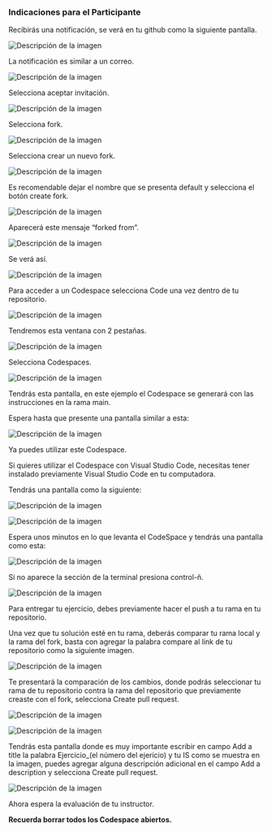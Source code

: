 ### Indicaciones para el Participante
Recibirás una notificación, se verá en tu github como la siguiente pantalla.

![Descripción de la imagen](../Imagenes/Img6.png)

La notificación es similar a un correo.

![Descripción de la imagen](../Imagenes/Img7.png)

Selecciona aceptar invitación.

![Descripción de la imagen](../Imagenes/Img8.png)

Selecciona fork.

![Descripción de la imagen](../Imagenes/Img9.png)

Selecciona crear un nuevo fork.

![Descripción de la imagen](../Imagenes/Img10.png)

Es recomendable dejar el nombre que se presenta default y selecciona el botón create fork.

![Descripción de la imagen](../Imagenes/Img11.png)

Aparecerá este mensaje “forked from”.

![Descripción de la imagen](../Imagenes/Img12.png)

Se verá así.

![Descripción de la imagen](../Imagenes/Img13.png)

Para acceder a un Codespace selecciona Code una vez dentro de tu repositorio.

![Descripción de la imagen](../Imagenes/Img14.png)

Tendremos esta ventana con 2 pestañas.

![Descripción de la imagen](../Imagenes/Img15.png)

Selecciona Codespaces.

![Descripción de la imagen](../Imagenes/Img16.png)

Tendrás esta pantalla, en este ejemplo el Codespace se generará con las instrucciones en la rama main. 

Espera hasta que presente una pantalla similar a esta:

![Descripción de la imagen](../Imagenes/Img17.png)

Ya puedes utilizar este Codespace.

Si quieres utilizar el Codespace con Visual Studio Code, necesitas tener instalado previamente Visual Studio Code en tu computadora.

Tendrás una pantalla como la siguiente:

![Descripción de la imagen](../Imagenes/Img18.png)

![Descripción de la imagen](../Imagenes/Img19.png)

Espera unos minutos en lo que levanta el CodeSpace y tendrás una pantalla como esta:

![Descripción de la imagen](../Imagenes/Img20.png)

Si no aparece la sección de la terminal presiona control-ñ.

![Descripción de la imagen](../Imagenes/Img21.png)

Para entregar tu ejercicio, debes previamente hacer el push a tu rama en tu repositorio.


Una vez que tu solución esté en tu rama, deberás comparar tu rama local y la rama del fork, basta con agregar la palabra compare al link de tu repositorio como la siguiente imagen.

![Descripción de la imagen](../Imagenes/Img27.png)


Te presentará la comparación de los cambios, donde podrás seleccionar tu rama de tu repositorio contra la rama del repositorio que previamente creaste con el fork, selecciona Create pull request.

![Descripción de la imagen](../Imagenes/Img28.png)

![Descripción de la imagen](../Imagenes/Img27_1.png)

Tendrás esta pantalla donde es muy importante escribir en campo Add a title la palabra Ejercicio_(el número del ejericio) y tu IS como se muestra en la imagen, puedes agregar alguna descripción adicional en el campo Add a description y selecciona Create pull request.

![Descripción de la imagen](../Imagenes/Img29.png)

Ahora espera la evaluación de tu instructor.

**Recuerda borrar todos los Codespace abiertos.**










